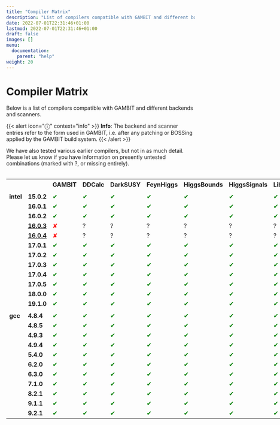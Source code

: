 ```yaml
---
title: "Compiler Matrix"
description: "List of compilers compatible with GAMBIT and different backends and scanners."
date: 2022-07-01T22:31:46+01:00
lastmod: 2022-07-01T22:31:46+01:00
draft: false
images: []
menu:
  documentation:
    parent: "help"
weight: 20
---
```


# Compiler Matrix

Below is a list of compilers compatible with GAMBIT and different backends and scanners. 

{{< alert icon="ⓘ" context="info" >}}
**Info**: The backend and scanner entries refer to the form used in GAMBIT, i.e. after any patching or BOSSing applied by the GAMBIT build system.
{{< /alert >}}

We have also tested various earlier compilers, but not in as much detail. Please let us know if you have information on presently untested combinations (marked with ?, or missing entirely).<br>
<br>
<table style="width:900px">
<tr>
<th></th><th></th>
<th class="rotate"><div><span>GAMBIT</span></div> </th>
<th class="rotate"><div><span> DDCalc </span></div> </th>
<th class="rotate"><div><span> DarkSUSY </span></div> </th>
<th class="rotate"><div><span> FeynHiggs </span></div> </th>
<th class="rotate"><div><span> HiggsBounds </span></div> </th>
<th class="rotate"><div><span> HiggsSignals </span></div> </th>
<th class="rotate"><div><span> LibFarrayTest </span></div> </th>
<th class="rotate"><div><span> LibFirst </span></div> </th>
<th class="rotate"><div><span> LibFortran </span></div> </th>
<th class="rotate"><div><span> MicrOmegas_MSSM </span></div> </th>
<th class="rotate"><div><span> MicrOmegas_SingletDM </span></div> </th>
<th class="rotate"><div><span> Pythia </span></div> </th>
<th class="rotate"><div><span> SPheno </span></div> </th>
<th class="rotate"><div><span> SUSY_HIT </span></div> </th>
<th class="rotate"><div><span> SuperIso </span></div> </th>
<th class="rotate"><div><span> gamLike </span></div> </th>
<th class="rotate"><div><span> gm2calc </span></div> </th>
<th class="rotate"><div><span> nulike </span></div> </th>
<th class="rotate"><div><span> <font color="white"> Diver </font></span></div> </th>
<th class="rotate"><div><span> Diver </span></div> </th>
<th class="rotate"><div><span> MultiNest </span></div> </th>
<th class="rotate"><div><span> GreAT </span></div> </th>
</tr>
<tr> <td class="check"> </td> </tr> <tr>
<td class="check"> <b>intel</b> </td> <td class="check"> <b>15.0.2</b> </td> <td class="check"> <font color="green">✔</font> </td>  <td class="check"> <font color="green">✔</font> </td> <td class="check"> <font color="green">✔</font> </td> <td class="check"> <font color="green">✔</font> </td> <td class="check"> <font color="green">✔</font> </td> <td class="check"> <font color="green">✔</font> </td> <td class="check"> <font color="green">✔</font> </td> <td class="check"> <font color="green">✔</font> </td> <td class="check"> <font color="green">✔</font> </td> <td class="check"> <font color="green">✔</font> </td> <td class="check"> <font color="green">✔</font> </td> <td class="check"> <font color="green">✔</font> </td> <td class="check"> <font color="green">✔</font> </td> <td class="check"> <font color="green">✔</font> </td> <td class="check"> <font color="green">✔</font> </td> <td class="check"> <font color="green">✔</font> </td> <td class="check"> <font color="green">✔</font> </td> <td class="check"> <font color="green">✔</font> </td> <td class="check"> <font color="green"></font> </td> <td class="check"> <font color="green">✔</font> </td> <td class="check"> <font color="green">✔</font> </td> <td class="check"> <font color="green">✔</font> </td>
</tr>
<tr>
<td class="check"> </td> <td class="check"> <b>16.0.1</b> </td> <td class="check"> <font color="green">✔</font> </td>  <td class="check"> <font color="green">✔</font> </td> <td class="check"> <font color="green">✔</font> </td> <td class="check"> <font color="green">✔</font> </td> <td class="check"> <font color="green">✔</font> </td> <td class="check"> <font color="green">✔</font> </td> <td class="check"> <font color="green">✔</font> </td> <td class="check"> <font color="green">✔</font> </td> <td class="check"> <font color="green">✔</font> </td> <td class="check"> <font color="green">✔</font> </td> <td class="check"> <font color="green">✔</font> </td> <td class="check"> <font color="green">✔</font> </td> <td class="check"> <font color="green">✔</font> </td> <td class="check"> <font color="green">✔</font> </td> <td class="check"> <font color="green">✔</font> </td> <td class="check"> <font color="green">✔</font> </td> <td class="check"> <font color="green">✔</font> </td> <td class="check"> <font color="green">✔</font> </td> <td class="check"> <font color="green"></font> </td> <td class="check"> <font color="green">✔</font> </td> <td class="check"> <font color="green">✔</font> </td> <td class="check"> <font color="green">✔</font> </td>
</tr>
<tr>
<td class="check"> </td> <td class="check"> <b>16.0.2</b> </td> <td class="check"> <font color="green">✔</font> </td>  <td class="check"> <font color="green">✔</font> </td> <td class="check"> <font color="green">✔</font> </td> <td class="check"> <font color="green">✔</font> </td> <td class="check"> <font color="green">✔</font> </td> <td class="check"> <font color="green">✔</font> </td> <td class="check"> <font color="green">✔</font> </td> <td class="check"> <font color="green">✔</font> </td> <td class="check"> <font color="green">✔</font> </td> <td class="check"> <font color="green">✔</font> </td> <td class="check"> <font color="green">✔</font> </td> <td class="check"> <font color="green">✔</font> </td> <td class="check"> <font color="green">✔</font> </td> <td class="check"> <font color="green">✔</font> </td> <td class="check"> <font color="green">✔</font> </td> <td class="check"> <font color="green">✔</font> </td> <td class="check"> <font color="green">✔</font> </td> <td class="check"> <font color="green">✔</font> </td> <td class="check"> <font color="green"></font> </td>
<td class="check"> <font color="green">✔</font> </td> <td class="check"> <font color="green">✔</font> </td> <td class="check"> <font color="green">✔</font> </td>
</tr>
<tr>
<td class="check"> </td> <td class="check"> <b><a href="https://software.intel.com/en-us/articles/intel-compiler-version-16-not-compatible-with-recent-libcso6">16.0.3</a></b> </td> <td class="check"> <font color="red">✘</font> </td> <td class="check"> ? </td> <td class="check"> ? </td> <td class="check"> ? </td> <td class="check"> ? </td> <td class="check"> ? </td> <td class="check"> ? </td> <td class="check"> ? </td> <td class="check"> ? </td> <td class="check"> ? </td> <td class="check"> ? </td> <td class="check"> ? </td> <td class="check"> ? </td> <td class="check"> ? </td> <td class="check"> ? </td> <td class="check"> ? </td> <td class="check"> ? </td> <td class="check"> ? </td> <td class="check"></td> <td class="check"> ? </td> <td class="check"> ? </td> <td class="check"> ? </td>
</tr>
<tr>
<td class="check"> </td> <td class="check"> <b><a href="https://software.intel.com/en-us/articles/intel-compiler-version-16-not-compatible-with-recent-libcso6">16.0.4</a></b> </td> <td class="check"> <font color="red">✘</font> </td> <td class="check"> ? </td> <td class="check"> ? </td> <td class="check"> ? </td> <td class="check"> ? </td> <td class="check"> ? </td> <td class="check"> ? </td> <td class="check"> ? </td> <td class="check"> ? </td> <td class="check"> ? </td> <td class="check"> ? </td> <td class="check"> ? </td> <td class="check"> ? </td> <td class="check"> ? </td> <td class="check"> ? </td> <td class="check"> ? </td> <td class="check"> ? </td> <td class="check"> ? </td> <td class="check"></td> <td class="check"> ? </td> <td class="check"> ? </td> <td class="check"> ? </td>
</tr>
<tr>
<td class="check"> </td> <td class="check"> <b>17.0.1</b> </td> <td class="check"> <font color="green">✔</font> </td>  <td class="check"> <font color="green">✔</font> </td> <td class="check"> <font color="green">✔</font> </td> <td class="check"> <font color="green">✔</font> </td> <td class="check"> <font color="green">✔</font> </td> <td class="check"> <font color="green">✔</font> </td> <td class="check"> <font color="green">✔</font> </td> <td class="check"> <font color="green">✔</font> </td> <td class="check"> <font color="green">✔</font> </td> <td class="check"> <font color="red">✘</font> </td> <td class="check"> <font color="green">✔</font> </td> <td class="check"> <font color="green">✔</font> </td> <td class="check"> <font color="green">✔</font> </td> <td class="check"> <font color="red">✘</font> </td> <td class="check"> <font color="green">✔</font> </td> <td class="check"> <font color="green">✔</font> </td> <td class="check"> <font color="green">✔</font> </td> <td class="check"> <font color="green">✔</font> </td> <td class="check"> <font color="green"></font> </td> <td class="check"> <font color="green">✔</font> </td> <td class="check"> <font color="green">✔</font> </td> <td class="check"> <font color="green">✔</font> </td>
</tr>
<tr>
<td class="check"> </td> <td class="check"> <b>17.0.2</b> </td> <td class="check"> <font color="green">✔</font> </td>  <td class="check"> <font color="green">✔</font> </td> <td class="check"> <font color="green">✔</font> </td> <td class="check"> <font color="green">✔</font> </td> <td class="check"> <font color="green">✔</font> </td> <td class="check"> <font color="green">✔</font> </td> <td class="check"> <font color="green">✔</font> </td> <td class="check"> <font color="green">✔</font> </td> <td class="check"> <font color="green">✔</font> </td> <td class="check"> <font color="red">✘</font> </td> <td class="check"> <font color="green">✔</font> </td> <td class="check"> <font color="green">✔</font> </td> <td class="check"> <font color="green">✔</font> </td> <td class="check"> <font color="red">✘</font> </td> <td class="check"> <font color="green">✔</font> </td> <td class="check"> <font color="green">✔</font> </td> <td class="check"> <font color="green">✔</font> </td> <td class="check"> <font color="green">✔</font> </td> <td class="check"> <font color="green"></font> </td> <td class="check"> <font color="green">✔</font> </td> <td class="check"> <font color="green">✔</font> </td> <td class="check"> <font color="green">✔</font> </td>
</tr>
<tr>
<td class="check"> </td> <td class="check"> <b>17.0.3</b> </td> <td class="check"> <font color="green">✔</font> </td>  <td class="check"> <font color="green">✔</font> </td> <td class="check"> <font color="green">✔</font> </td> <td class="check"> <font color="green">✔</font> </td> <td class="check"> <font color="green">✔</font> </td> <td class="check"> <font color="green">✔</font> </td> <td class="check"> <font color="green">✔</font> </td> <td class="check"> <font color="green">✔</font> </td> <td class="check"> <font color="green">✔</font> </td> <td class="check"> <font color="red">✘</font> </td> <td class="check"> <font color="green">✔</font> </td> <td class="check"> <font color="green">✔</font> </td> <td class="check"> <font color="green">✔</font> </td> <td class="check"> <font color="red">✘</font> </td> <td class="check"> <font color="green">✔</font> </td> <td class="check"> <font color="green">✔</font> </td> <td class="check"> <font color="green">✔</font> </td> <td class="check"> <font color="green">✔</font> </td> <td class="check"> <font color="green"></font> </td> <td class="check"> <font color="green">✔</font> </td> <td class="check"> <font color="green">✔</font> </td> <td class="check"> <font color="green">✔</font> </td>
</tr>
<tr>
<td class="check"> </td> <td class="check"> <b>17.0.4</b> </td> <td class="check"> <font color="green">✔</font> </td>  <td class="check"> <font color="green">✔</font> </td> <td class="check"> <font color="green">✔</font> </td> <td class="check"> <font color="green">✔</font> </td> <td class="check"> <font color="green">✔</font> </td> <td class="check"> <font color="green">✔</font> </td> <td class="check"> <font color="green">✔</font> </td> <td class="check"> <font color="green">✔</font> </td> <td class="check"> <font color="green">✔</font> </td> <td class="check"> <font color="red">✘</font> </td> <td class="check"> <font color="green">✔</font> </td> <td class="check"> <font color="green">✔</font> </td> <td class="check"> <font color="green">✔</font> </td> <td class="check"> <font color="red">✘</font> </td> <td class="check"> <font color="green">✔</font> </td> <td class="check"> <font color="green">✔</font> </td> <td class="check"> <font color="green">✔</font> </td> <td class="check"> <font color="green">✔</font> </td> <td class="check"> <font color="green"></font> </td> <td class="check"> <font color="green">✔</font> </td> <td class="check"> <font color="green">✔</font> </td> <td class="check"> <font color="green">✔</font> </td>
</tr>
<tr>
<td class="check"> </td> <td class="check"> <b>17.0.5</b> </td> <td class="check"> <font color="green">✔</font> </td>  <td class="check"> <font color="green">✔</font> </td> <td class="check"> <font color="green">✔</font> </td> <td class="check"> <font color="green">✔</font> </td> <td class="check"> <font color="green">✔</font> </td> <td class="check"> <font color="green">✔</font> </td> <td class="check"> <font color="green">✔</font> </td> <td class="check"> <font color="green">✔</font> </td> <td class="check"> <font color="green">✔</font> </td> <td class="check"> <font color="red">✘</font> </td> <td class="check"> <font color="green">✔</font> </td> <td class="check"> <font color="green">✔</font> </td> <td class="check"> <font color="green">✔</font> </td> <td class="check"> <font color="red">✘</font> </td> <td class="check"> <font color="green">✔</font> </td> <td class="check"> <font color="green">✔</font> </td> <td class="check"> <font color="green">✔</font> </td> <td class="check"> <font color="green">✔</font> </td> <td class="check"> <font color="green"></font> </td> <td class="check"> <font color="green">✔</font> </td> <td class="check"> <font color="green">✔</font> </td> <td class="check"> <font color="green">✔</font> </td>
</tr>
<tr>
<td class="check"> </td> <td class="check"> <b>18.0.0</b> </td> <td class="check"> <font color="green">✔</font> </td>  <td class="check"> <font color="green">✔</font> </td> <td class="check"> <font color="green">✔</font> </td> <td class="check"> <font color="green">✔</font> </td> <td class="check"> <font color="green">✔</font> </td> <td class="check"> <font color="green">✔</font> </td> <td class="check"> <font color="green">✔</font> </td> <td class="check"> <font color="green">✔</font> </td> <td class="check"> <font color="green">✔</font> </td> <td class="check"> <font color="green">✔</font> </td> <td class="check"> <font color="green">✔</font> </td> <td class="check"> <font color="green">✔</font> </td> <td class="check"> <font color="green">✔</font> </td> <td class="check"> <font color="green">✔</font> </td> <td class="check"> <font color="green">✔</font> </td> <td class="check"> <font color="green">✔</font> </td> <td class="check"> <font color="green">✔</font> </td> <td class="check"> <font color="green">✔</font> </td> <td class="check"> <font color="green"></font> </td> <td class="check"> <font color="green">✔</font> </td> <td class="check"> <font color="green">✔</font> </td> <td class="check"> <font color="green">✔</font> </td>
</tr>
<tr>
<td class="check"></td><td class="check"> <b>19.1.0</b></td>
<td class="check"><font color="green">✔</font></td>
<td class="check"><font color="green">✔</font></td>
<td class="check"><font color="green">✔</font></td>
<td class="check"><font color="green">✔</font></td>
<td class="check"><font color="green">✔</font></td>
<td class="check"><font color="green">✔</font></td>
<td class="check"><font color="green">✔</font></td>
<td class="check"><font color="green">✔</font></td>
<td class="check"><font color="green">✔</font></td>
<td class="check"><font color="green">✔</font></td>
<td class="check"><font color="green">✔</font></td>
<td class="check"><font color="green">✔</font></td>
<td class="check"><font color="green">✔</font></td>
<td class="check"><font color="green">✔</font></td>
<td class="check"><font color="green">✔</font></td>
<td class="check"><font color="green">✔</font></td>
<td class="check"><font color="green">✔</font></td>
<td class="check"><font color="green">✔</font></td>
<td class="check"><font color="green"></font></td>
<td class="check"><font color="green">✔</font></td>
<td class="check"><font color="green">✔</font></td>
<td class="check"><font color="green">✔</font></td>
<tr> <td class="check"> </td> </tr> <tr>
<td class="check"> <b>gcc </b></td> <td class="check"> <b>4.8.4</b> </td> <td class="check"> <font color="green">✔</font> </td>  <td class="check"> <font color="green">✔</font> </td> <td class="check"> <font color="green">✔</font> </td> <td class="check"> <font color="green">✔</font> </td> <td class="check"> <font color="green">✔</font> </td> <td class="check"> <font color="green">✔</font> </td> <td class="check"> <font color="green">✔</font> </td> <td class="check"> <font color="green">✔</font> </td> <td class="check"> <font color="green">✔</font> </td> <td class="check"> <font color="green">✔</font> </td> <td class="check"> <font color="green">✔</font> </td> <td class="check"> <font color="green">✔</font> </td> <td class="check"> <font color="green">✔</font> </td> <td class="check"> <font color="green">✔</font> </td> <td class="check"> <font color="green">✔</font> </td> <td class="check"> <font color="green">✔</font> </td> <td class="check"> <font color="green">✔</font> </td> <td class="check"> <font color="green">✔</font> </td> <td class="check"> <font color="green"></font> </td> <td class="check"> <font color="green">✔</font> </td> <td class="check"> <font color="green">✔</font> </td> <td class="check"> <font color="green">✔</font> </td>
</tr>
<tr>
  <td class="check"> </td> <td class="check"> <b>4.8.5</b> </td> <td class="check"> <font color="green">✔</font> </td>  <td class="check"> <font color="green">✔</font> </td> <td class="check"> <font color="green">✔</font> </td> <td class="check"> <font color="green">✔</font> </td> <td class="check"> <font color="green">✔</font> </td> <td class="check"> <font color="green">✔</font> </td> <td class="check"> <font color="green">✔</font> </td> <td class="check"> <font color="green">✔</font> </td> <td class="check"> <font color="green">✔</font> </td> <td class="check"> <font color="green">✔</font> </td> <td class="check"> <font color="green">✔</font> </td> <td class="check"> <font color="green">✔</font> </td> <td class="check"> <font color="green">✔</font> </td> <td class="check"> <font color="green">✔</font> </td> <td class="check"> <font color="green">✔</font> </td> <td class="check"> <font color="green">✔</font> </td> <td class="check"> <font color="green">✔</font> </td> <td class="check"> <font color="green">✔</font> </td> <td class="check"> <font color="green"></font> </td> <td class="check"> <font color="green">✔</font> </td> <td class="check"> <font color="green">✔</font> </td> <td class="check"> <font color="green">✔</font> </td>
</tr>
<tr>
<td class="check"> </td> <td class="check"> <b>4.9.3</b> </td> <td class="check"> <font color="green">✔</font> </td>  <td class="check"> <font color="green">✔</font> </td> <td class="check"> <font color="green">✔</font> </td> <td class="check"> <font color="green">✔</font> </td> <td class="check"> <font color="green">✔</font> </td> <td class="check"> <font color="green">✔</font> </td> <td class="check"> <font color="green">✔</font> </td> <td class="check"> <font color="green">✔</font> </td> <td class="check"> <font color="green">✔</font> </td> <td class="check"> <font color="green">✔</font> </td> <td class="check"> <font color="green">✔</font> </td> <td class="check"> <font color="green">✔</font> </td> <td class="check"> <font color="green">✔</font> </td> <td class="check"> <font color="green">✔</font> </td> <td class="check"> <font color="green">✔</font> </td> <td class="check"> <font color="green">✔</font> </td> <td class="check"> <font color="green">✔</font> </td> <td class="check"> <font color="green">✔</font> </td> <td class="check"> <font color="green"></font> </td> <td class="check"> <font color="green">✔</font> </td> <td class="check"> <font color="green">✔</font> </td> <td class="check"> <font color="green">✔</font> </td>
</tr>
<tr>
<td class="check"> </td> <td class="check"> <b>4.9.4</b> </td> <td class="check"> <font color="green">✔</font> </td>  <td class="check"> <font color="green">✔</font> </td> <td class="check"> <font color="green">✔</font> </td> <td class="check"> <font color="green">✔</font> </td> <td class="check"> <font color="green">✔</font> </td> <td class="check"> <font color="green">✔</font> </td> <td class="check"> <font color="green">✔</font> </td> <td class="check"> <font color="green">✔</font> </td> <td class="check"> <font color="green">✔</font> </td> <td class="check"> <font color="green">✔</font> </td> <td class="check"> <font color="green">✔</font> </td> <td class="check"> <font color="green">✔</font> </td> <td class="check"> <font color="green">✔</font> </td> <td class="check"> <font color="green">✔</font> </td> <td class="check"> <font color="green">✔</font> </td> <td class="check"> <font color="green">✔</font> </td> <td class="check"> <font color="green">✔</font> </td> <td class="check"> <font color="green">✔</font> </td> <td class="check"> <font color="green"></font> </td> <td class="check"> <font color="green">✔</font> </td> <td class="check"> <font color="green">✔</font> </td> <td class="check"> <font color="green">✔</font> </td>
</tr>
<tr>
<td class="check"> </td> <td class="check"> <b>5.4.0</b> </td> <td class="check"> <font color="green">✔</font> </td>  <td class="check"> <font color="green">✔</font> </td> <td class="check"> <font color="green">✔</font> </td> <td class="check"> <font color="green">✔</font> </td> <td class="check"> <font color="green">✔</font> </td> <td class="check"> <font color="green">✔</font> </td> <td class="check"> <font color="green">✔</font> </td> <td class="check"> <font color="green">✔</font> </td> <td class="check"> <font color="green">✔</font> </td> <td class="check"> <font color="green">✔</font> </td> <td class="check"> <font color="green">✔</font> </td> <td class="check"> <font color="green">✔</font> </td> <td class="check"> <font color="green">✔</font> </td> <td class="check"> <font color="green">✔</font> </td> <td class="check"> <font color="green">✔</font> </td> <td class="check"> <font color="green">✔</font> </td> <td class="check"> <font color="green">✔</font> </td> <td class="check"> <font color="green">✔</font> </td> <td class="check"> <font color="green"></font> </td> <td class="check"> <font color="green">✔</font> </td> <td class="check"> <font color="green">✔</font> </td> <td class="check"> <font color="green">✔</font> </td>
</tr>
<tr>
<td class="check"> </td> <td class="check"> <b>6.2.0</b> </td> <td class="check"> <font color="green">✔</font> </td>  <td class="check"> <font color="green">✔</font> </td> <td class="check"> <font color="green">✔</font> </td> <td class="check"> <font color="green">✔</font> </td> <td class="check"> <font color="green">✔</font> </td> <td class="check"> <font color="green">✔</font> </td> <td class="check"> <font color="green">✔</font> </td> <td class="check"> <font color="green">✔</font> </td> <td class="check"> <font color="green">✔</font> </td> <td class="check"> <font color="green">✔</font> </td> <td class="check"> <font color="green">✔</font> </td> <td class="check"> <font color="green">✔</font> </td> <td class="check"> <font color="green">✔</font> </td> <td class="check"> <font color="green">✔</font> </td> <td class="check"> <font color="green">✔</font> </td> <td class="check"> <font color="green">✔</font> </td> <td class="check"> <font color="green">✔</font> </td> <td class="check"> <font color="green">✔</font> </td> <td class="check"> <font color="green"></font> </td> <td class="check"> <font color="green">✔</font> </td> <td class="check"> <font color="green">✔</font> </td> <td class="check"> <font color="green">✔</font> </td>
</tr>
<tr>
<td class="check"> </td> <td class="check"> <b>6.3.0</b> </td> <td class="check"> <font color="green">✔</font> </td>  <td class="check"> <font color="green">✔</font> </td> <td class="check"> <font color="green">✔</font> </td> <td class="check"> <font color="green">✔</font> </td> <td class="check"> <font color="green">✔</font> </td> <td class="check"> <font color="green">✔</font> </td> <td class="check"> <font color="green">✔</font> </td> <td class="check"> <font color="green">✔</font> </td> <td class="check"> <font color="green">✔</font> </td> <td class="check"> <font color="green">✔</font> </td> <td class="check"> <font color="green">✔</font> </td> <td class="check"> <font color="green">✔</font> </td> <td class="check"> <font color="green">✔</font> </td> <td class="check"> <font color="green">✔</font> </td> <td class="check"> <font color="green">✔</font> </td> <td class="check"> <font color="green">✔</font> </td> <td class="check"> <font color="green">✔</font> </td> <td class="check"> <font color="green">✔</font> </td> <td class="check"> <font color="green"></font> </td> <td class="check"> <font color="green">✔</font> </td> <td class="check"> <font color="green">✔</font> </td> <td class="check"> <font color="green">✔</font> </td>
</tr>
<tr>
<td class="check"></td><td class="check"> <b>7.1.0</b></td>
<td class="check"> <font color="green">✔</font></td>
<td class="check"><font color="green">✔</font></td>
<td class="check"><font color="green">✔</font></td>
<td class="check"><font color="green">✔</font></td>
<td class="check"><font color="green">✔</font></td>
<td class="check"><font color="green">✔</font></td>
<td class="check"><font color="green">✔</font></td>
<td class="check"><font color="green">✔</font></td>
<td class="check"><font color="green">✔</font></td>
<td class="check"><font color="green">✔</font></td>
<td class="check"><font color="green">✔</font></td>
<td class="check"><font color="green">✔</font></td>
<td class="check"><font color="green">✔</font></td>
<td class="check"><font color="green">✔</font></td>
<td class="check"><font color="green">✔</font></td>
<td class="check"><font color="green">✔</font></td>
<td class="check"><font color="green">✔</font></td>
<td class="check"><font color="green">✔</font></td>
<td class="check"><font color="green"></font></td>
<td class="check"><font color="green">✔</font></td>
<td class="check"><font color="green">✔</font></td>
<td class="check"><font color="green">✔</font></td>
</tr>
<tr>
<td class="check"></td><td class="check"> <b>8.2.1</b></td>
<td class="check"><font color="green">✔</font></td>
<td class="check"><font color="green">✔</font></td>
<td class="check"><font color="green">✔</font></td>
<td class="check"><font color="green">✔</font></td>
<td class="check"><font color="green">✔</font></td>
<td class="check"><font color="green">✔</font></td>
<td class="check"><font color="green">✔</font></td>
<td class="check"><font color="green">✔</font></td>
<td class="check"><font color="green">✔</font></td>
<td class="check"><font color="green">✔</font></td>
<td class="check"><font color="green">✔</font></td>
<td class="check"><font color="green">✔</font></td>
<td class="check"><font color="green">✔</font></td>
<td class="check"><font color="green">✔</font></td>
<td class="check"><font color="green">✔</font></td>
<td class="check"><font color="green">✔</font></td>
<td class="check"><font color="green">✔</font></td>
<td class="check"><font color="green">✔</font></td>
<td class="check"><font color="green"></font></td>
<td class="check"><font color="green">✔</font></td>
<td class="check"><font color="green">✔</font></td>
<td class="check"><font color="green">✔</font></td>
</tr>
<tr>
<td class="check"></td><td class="check"> <b>9.1.1</b></td>
<td class="check"><font color="green">✔</font></td>
<td class="check"><font color="green">✔</font></td>
<td class="check"><font color="green">✔</font></td>
<td class="check"><font color="green">✔</font></td>
<td class="check"><font color="green">✔</font></td>
<td class="check"><font color="green">✔</font></td>
<td class="check"><font color="green">✔</font></td>
<td class="check"><font color="green">✔</font></td>
<td class="check"><font color="green">✔</font></td>
<td class="check"><font color="green">✔</font></td>
<td class="check"><font color="green">✔</font></td>
<td class="check"><font color="green">✔</font></td>
<td class="check"><font color="green">✔</font></td>
<td class="check"><font color="green">✔</font></td>
<td class="check"><font color="green">✔</font></td>
<td class="check"><font color="green">✔</font></td>
<td class="check"><font color="green">✔</font></td>
<td class="check"><font color="green">✔</font></td>
<td class="check"><font color="green"></font></td>
<td class="check"><font color="green">✔</font></td>
<td class="check"><font color="green">✔</font></td>
<td class="check"><font color="green">✔</font></td>
</tr>
<tr>
<td class="check"></td><td class="check"> <b>9.2.1</b></td>
<td class="check"><font color="green">✔</font></td>
<td class="check"><font color="green">✔</font></td>
<td class="check"><font color="green">✔</font></td>
<td class="check"><font color="green">✔</font></td>
<td class="check"><font color="green">✔</font></td>
<td class="check"><font color="green">✔</font></td>
<td class="check"><font color="green">✔</font></td>
<td class="check"><font color="green">✔</font></td>
<td class="check"><font color="green">✔</font></td>
<td class="check"><font color="green">✔</font></td>
<td class="check"><font color="green">✔</font></td>
<td class="check"><font color="green">✔</font></td>
<td class="check"><font color="green">✔</font></td>
<td class="check"><font color="green">✔</font></td>
<td class="check"><font color="green">✔</font></td>
<td class="check"><font color="green">✔</font></td>
<td class="check"><font color="green">✔</font></td>
<td class="check"><font color="green">✔</font></td>
<td class="check"><font color="green"></font></td>
<td class="check"><font color="green">✔</font></td>
<td class="check"><font color="green">✔</font></td>
<td class="check"><font color="green">✔</font></td>
</tr>
</tr></table>
</div>